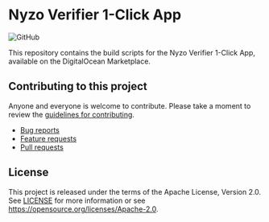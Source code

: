 # Nyzo Verifier 1-Click App

![GitHub](https://img.shields.io/github/license/blocksentinel/nyzo-verifier-one-click)

This repository contains the build scripts for the Nyzo Verifier 1-Click App, available on the DigitalOcean Marketplace.

## Contributing to this project

Anyone and everyone is welcome to contribute. Please take a moment to
review the [guidelines for contributing](CONTRIBUTING.md).

* [Bug reports](CONTRIBUTING.md#bug-reports)
* [Feature requests](CONTRIBUTING.md#feature-requests)
* [Pull requests](CONTRIBUTING.md#pull-requests)

## License

This project is released under the terms of the Apache License, Version 2.0. See [LICENSE](LICENSE)
for more information or see https://opensource.org/licenses/Apache-2.0.
